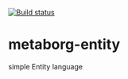 [![Build status](http://buildfarm.metaborg.org/job/Entity/job/master/badge/icon)](http://buildfarm.metaborg.org/job/Entity/job/master/)

# metaborg-entity
simple Entity language
